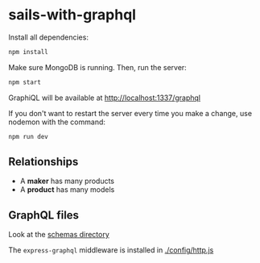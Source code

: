 # sails-with-graphql

Install all dependencies:

```sh
npm install
```

Make sure MongoDB is running. Then, run the server:

```sh
npm start
```

GraphiQL will be available at <http://localhost:1337/graphql>

If you don't want to restart the server every time you make a change, use nodemon with the command:

```sh
npm run dev
```

## Relationships

* A **maker** has many products
* A **product** has many models

## GraphQL files

Look at the [schemas directory](./schemas)

The `express-graphql` middleware is installed in [./config/http.js](./config/http.js)
